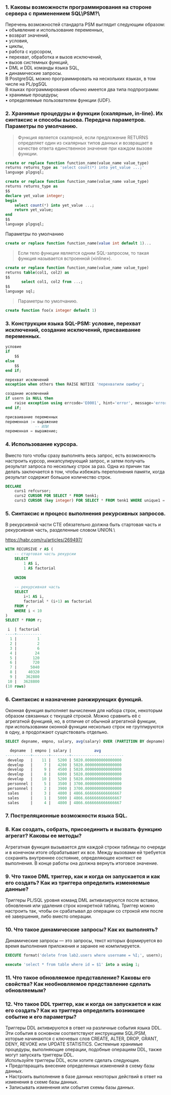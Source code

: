 ### 1. Каковы возможности программирования на стороне сервера с применением SQL\PSM?\
   Перечень возможностей стандарта PSM выглядит следующим образом:\
   • объявление и использование переменных,\
   • возврат значений,\
   • условия,\
   • циклы,\
   • работа с курсором,\
   • перехват, обработка и вызов исключений,\
   • вызов системных функций,\
   • DML и DDL команды языка SQL,\
   • динамические запросы.\
   В PostgreSQL можно программировать на нескольких языках, в том числе на PL/pgSQL\
   В языках программирования обычно имеется два типа подпрограмм:\
   • хранимые процедуры;\
   • определяемые пользователем функции (UDF).
### 2. Хранимые процедуры и функции (скалярные, in-line). Их синтаксис и способы вызова. Передача параметров. Параметры по умолчанию.
> Функция является скалярной, если предложение RETURNS определяет один из скалярных типов данных и возвращает в качестве ответа единственное значение при каждом вызове функции.

```sql
create or replace function function_name(value_name value_type)
returns returns_type as 'select count(*) into yet_value ...;'
language plpgsql;
```

```sql
create or replace function function_name(value_name value_type)
returns returns_type as
$$
declare yet_value integer;
begin
    select count(*) into yet_value ...;
    return yet_value;
end
$$
language plpgsql;
```

Параметры по умолчанию
```sql
create or replace function function_name(value int default 1)...
```

>Если тело функции является одним SQL-запросом, то такая функция называется встроенной («inline»).

```sql
create or replace function function_name(value_name value_type)
returns table(col1, col2) as
$$
       select col1, col2 from ...;
$$
language sql;
```

>Параметры по умолчанию.

```sql 
create function foo(x integer default 1)
```

### 3. Конструкции языка SQL-PSM: условие, перехват исключений, создание исключений, присваивание переменных.

```sql 
условие
if
    $$
else
    $$
end if;
```

```sql
перехват исключений
exception when others then RAISE NOTICE 'перехватили ошибку';
```

```sql
создание иселючений
if usern is NULL then
    raise exception using errcode='E0001', hint='error', message='error';
end if;
```

```sql
присваивание переменных
переменная := выражение
             -- ИЛИ 
переменная = выражение;
```

### 4. Использование курсора.

Вместо того чтобы сразу выполнять весь запрос, есть возможность настроить курсор, инкапсулирующий запрос, и затем получать результат запроса по нескольку строк за раз. Одна из причин так делать заключается в том, чтобы избежать переполнения памяти, когда результат содержит большое количество строк.

```sql
DECLARE
    curs1 refcursor;
    curs2 CURSOR FOR SELECT * FROM tenk1;
    curs3 CURSOR (key integer) FOR SELECT * FROM tenk1 WHERE unique1 = key;
```

### 5. Синтаксис и процесс выполнения рекурсивных запросов.

В рекурсивной части CTE обязательно должна быть стартовая часть и рекурсивная часть, разделенные словом UNION.\

https://habr.com/ru/articles/269497/

```sql
WITH RECURSIVE r AS (
    -- стартовая часть рекурсии
    SELECT 
        1 AS i, 
        1 AS factorial
    
    UNION 
    
    -- рекурсивная часть 
    SELECT 
        i+1 AS i, 
        factorial * (i+1) as factorial 
    FROM r
    WHERE i < 10
)
SELECT * FROM r;

 i  | factorial 
----+-----------
  1 |         1
  2 |         2
  3 |         6
  4 |        24
  5 |       120
  6 |       720
  7 |      5040
  8 |     40320
  9 |    362880
 10 |   3628800
(10 rows)
```

### 6. Синтаксис и назначение ранжирующих функций.
Оконная функция выполняет вычисления для набора строк, некоторым образом связанных с текущей строкой. Можно сравнить её с агрегатной функцией, но, в отличие от обычной агрегатной функции, при использовании оконной функции несколько строк не группируются в одну, а продолжают существовать отдельно.

```sql
SELECT depname, empno, salary, avg(salary) OVER (PARTITION BY depname) FROM empsalary;

  depname  | empno | salary |          avg          
-----------+-------+--------+-----------------------
 develop   |    11 |   5200 | 5020.0000000000000000
 develop   |     7 |   4200 | 5020.0000000000000000
 develop   |     9 |   4500 | 5020.0000000000000000
 develop   |     8 |   6000 | 5020.0000000000000000
 develop   |    10 |   5200 | 5020.0000000000000000
 personnel |     5 |   3500 | 3700.0000000000000000
 personnel |     2 |   3900 | 3700.0000000000000000
 sales     |     3 |   4800 | 4866.6666666666666667
 sales     |     1 |   5000 | 4866.6666666666666667
 sales     |     4 |   4800 | 4866.6666666666666667
```

### 7. Постреляционные возможности языка SQL.
### 8. Как создать, собрать, присоединить и вызвать функцию агрегат? Каковы ее методы?
Агрегатная функция вызывается для каждой строки таблицы по очереди и в конечном итоге обрабатывает их все. Между вызовами ей требуется сохранять внутреннее состояние, определяющее контекст ее выполнения. В конце работы она должна вернуть итоговое значение.
### 9. Что такое DML триггер, как и когда он запускается и как его создать? Как из триггера определить изменяемые данные?
Триггеры PL/SQL уровня команд DML активизируются после вставки, обновления или удаления строк конкретной таблиц.
Триггер можно настроить так, чтобы он срабатывал до операции со строкой или после её завершения, либо вместо операции.
### 10. Что такое динамические запросы? Как их выполнять?
Динамические запросы — это запросы, текст которых формируется во время выполнения приложения и заранее не компилируется.

```sql
EXECUTE format('delete from lab2.users where username = %I;', usern);
```

```sql
execute 'select * from table where id = $1' into a using 1;
```

### 11. Что такое обновляемое представление? Каковы его свойства? Как необновляемое представление сделать обновляемым?



### 12. Что такое DDL триггер, как и когда он запускается и как его создать? Как из триггера определить возникшее событие и его параметры?
Триггеры DDL активируются в ответ на различные события языка DDL. Эти события в основном соответствуют инструкциям SQL/PSM, которые начинаются с ключевых слов CREATE, ALTER, DROP, GRANT, DENY, REVOKE или UPDATE STATISTICS. Системные хранимые процедуры, выполняющие операции, подобные операциям DDL, также могут запускать триггеры DDL.\
Используйте триггеры DDL, если хотите сделать следующее.\
• Предотвращать внесение определенных изменений в схему базы данных.\
• Настроить выполнение в базе данных некоторых действий в ответ на изменения в схеме базы данных.\
• Записывать изменения или события схемы базы данных.